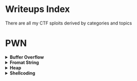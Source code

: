 # Writeups Index

There are all my CTF sploits derived by categories and topics

# PWN

<details>
  <summary><strong>Buffer Overflow</strong></summary>

  - BOF → [UTCTF 2025. secbof](https://github.com/Rinzlller/ctf.Task-Based-sploits/tree/main/UTCTF_2025/pwn.secbof)
    > *...Simply Buffer Overflow with **ROP** and **seccomp**. Seccomp allows us to use `open`, `read`, `write` and `exit`...*

</details>

<details>
  <summary><strong>Fromat String</strong></summary>

  - rbp-rbp-rbp → [Volga CTF 2025 Qualifier. Baby-Welcome](https://github.com/Rinzlller/ctf.Task-Based-sploits/tree/main/VolgaCTF_2025_Qualifier/pwn.baby-welcome)
    > *...Classic format string vuln... rewrite function's rbp and point it to our ROP payload on the stack...*

</details>

<details>
  <summary><strong>Heap</strong></summary>

  - Double Free → [Srdnlen CTF 2025. Kinderheim 511](https://github.com/Rinzlller/ctf.Task-Based-sploits/tree/main/SrdnlenCTF_2025/pwn.Kinderheim_511)
    > *...the memory (chunk) is freed in the heap, but the memory (chunk) address is not zeroed in the memories list...*

</details>

<details>
  <summary><strong>Shellcoding</strong></summary>

  - Length limitations → [Volga CTF 2025 Qualifier. sbsbx](https://github.com/Rinzlller/ctf.Task-Based-sploits/tree/main/VolgaCTF_2025_Qualifier/pwn.sbsbx)
    > *...sequential reading of three shellcodes with **length limitations**. **Seccomp** denies us to use `read`, `execve` and `execveat`...*

</details>